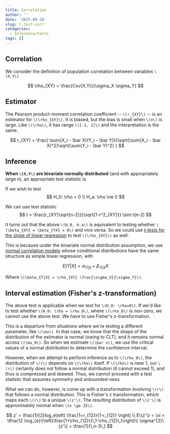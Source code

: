 ```yaml
---
title: Correlation
author: ''
date: '2025-09-28'
slug: t-test-corr
categories:
  - Inference/tests
tags: []
---
```


## Correlation
We consider the definition of population correlation between variables `\(X,Y\)`

$$
\rho_{XY} = \frac{Cov(X,Y)}{\sigma_X \sigma_Y}
$$

## Estimator
The Pearson product-moment correlation coefficient -- `\(r_{XY}\)` -- is an estimator for `\(\rho_{XY}\)`. It is biased, but the bias is small when `\(n\)` is large. Like `\(\rho\)`, it has range `\([-1, 1]\)` and the interpretation is the same.

$$
r_{XY} = \frac{ \sum(X_i - \bar X)(Y_i - \bar Y)}{\sqrt{\sum(X_i - \bar X)^2}\sqrt{\sum(Y_i - \bar Y)^2} }
$$

## Inference 
**When `\(X,Y\)` are bivariate normally distributed** (and with appropriately large n), an appropriate test statistic is 

If we wish to test 
$$
H_0: \rho = 0 \\
H_a: \rho \ne 0 
$$

We can use test statistic
$$
t = \frac{r_{XY}\sqrt{n-2}}{\sqrt{1-r^2_{XY}}} \sim t(n-2)
$$

It turns out that the above `\(H_0, H_a\)` is equivalent to testing whether `\(\beta_{XY} = \beta_{YX} = 0\)` and vice versa. So we could use [t-tests for the slope of linear regression](http://localhost:4321/inference_tests/2025-06-17-t-test-linreg/t-test-linreg/) to test `\(\rho_{XY}\)` as well.

This is because under the bivariate normal distribution assumption, we use [normal correlation models](/overview/2025-09-26-normal-correlation-models/correlation./) whose conditional distributions have the same structure as simple linear regression, with 

$$ 
E[Y|X] = \alpha_{Y|X} + \beta_{Y|X} X
$$

Where `\(\beta_{Y|X} = \rho_{XY} \frac{\sigma_X}{\sigma_Y}\)`.

## Interval estimation (Fisher's z-transformation)
The above test is applicable when we test for `\(H_0: \rho=0\)`. If we'd like to test whether `\(H_0: \rho = \rho_0\)`, where `\(\rho_0\)` is non-zero, we cannot use the above test. We have to use Fisher's z-transformation. 

This is a departure from situations where we're testing a different parameter, like `\(\mu\)`. In that case, we know that the shape of the distribution of the estimator is normal (owing to CLT), and it remains normal across `\(\mu_0\)`. So when we estimate `\(\bar x\)`, we use the critical values of a normal distribution to determine the confidence interval. 

However, when we attempt to perform inference as to `\(\rho_0\)`, the distribution of `\(r\)` depends on `\(\rho\)` itself. If `\(\rho\)` is near 1, our `\(r\)` certainly does not follow a normal distribution (it cannot exceed 1), and thus is compressed and skewed. Thus, we cannot proceed with a test statistic that assumes symmetry and unbounded-ness.

What we can do, however, is come up with a transformation involving `\(r\)` that follows a normal distribution. This is Fisher's z transformation, which maps each `\(r\)` to a unique `\(z'\)`. The resulting distribution of `\(z'\)` is approximately normal when `\(n \ge 25\)`.

$$
z' = \frac{1}{2}log_e\left( \frac{1+r_{12}}{1-r_{12}} \right) \\ 
E\{z'\} = \xi = \tfrac12 \log_{e}\!\left(\frac{1+\rho_{12}}{\,1-\rho_{12}\,}\right)\\
\sigma^{2}\{z'\} = \frac{1}{\,n-3\,}
$$

